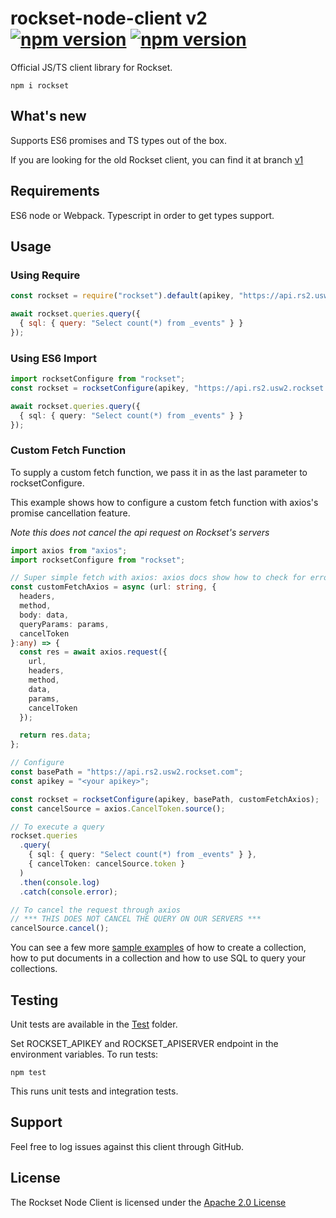 

# rockset-node-client v2 [![npm version](https://badge.fury.io/js/rockset.svg)](https://badge.fury.io/js/rockset) [![npm version](https://img.shields.io/npm/dm/rockset.svg)](https://www.npmjs.com/package/rockset)


Official JS/TS client library for Rockset.

```
npm i rockset
```

## What's new
Supports ES6 promises and TS types out of the box.

If you are looking for the old Rockset client, you can find it at branch [v1](https://github.com/rockset/rockset-node-client/tree/v1)

## Requirements

ES6 node or Webpack. Typescript in order to get types support.

## Usage

### Using Require

```js
const rockset = require("rockset").default(apikey, "https://api.rs2.usw2.rockset.com");

await rockset.queries.query({
  { sql: { query: "Select count(*) from _events" } }
});
```

### Using ES6 Import

```ts
import rocksetConfigure from "rockset";
const rockset = rocksetConfigure(apikey, "https://api.rs2.usw2.rockset.com");

await rockset.queries.query({
  { sql: { query: "Select count(*) from _events" } }
});
```

### Custom Fetch Function

To supply a custom fetch function, we pass it in as the last parameter to rocksetConfigure.

This example shows how to configure a custom fetch function with axios's promise cancellation feature.

*Note this does not cancel the api request on Rockset's servers*

```ts
import axios from "axios";
import rocksetConfigure from "rockset";

// Super simple fetch with axios: axios docs show how to check for errors, cancel requests etc.
const customFetchAxios = async (url: string, {
  headers,
  method,
  body: data,
  queryParams: params,
  cancelToken
}:any) => {
  const res = await axios.request({
    url,
    headers,
    method,
    data,
    params,
    cancelToken
  });

  return res.data;
};

// Configure
const basePath = "https://api.rs2.usw2.rockset.com";
const apikey = "<your apikey>";

const rockset = rocksetConfigure(apikey, basePath, customFetchAxios);
const cancelSource = axios.CancelToken.source();

// To execute a query
rockset.queries
  .query(
    { sql: { query: "Select count(*) from _events" } },
    { cancelToken: cancelSource.token }
  )
  .then(console.log)
  .catch(console.error);

// To cancel the request through axios
// *** THIS DOES NOT CANCEL THE QUERY ON OUR SERVERS ***
cancelSource.cancel();
```

You can see a few more [sample examples](https://github.com/rockset/rockset-node-client/tree/v2.0/examples) of how to create a collection, how to put documents in a collection and how to use SQL to query your collections.

## Testing

Unit tests are available in the [Test](https://github.com/rockset/rockset-node-client/tree/v2.0/test) folder.

Set ROCKSET_APIKEY and ROCKSET_APISERVER endpoint in the environment variables. To run tests:
```
npm test
```

This runs unit tests and integration tests.

## Support

Feel free to log issues against this client through GitHub.

## License

The Rockset Node Client is licensed under the [Apache 2.0 License](https://github.com/rockset/rockset-node-client/blob/v2.0/LICENSE)